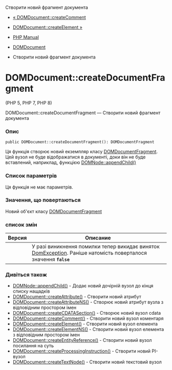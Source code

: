 Створити новий фрагмент документа

-   [« DOMDocument::createComment](domdocument.createcomment.md)
    
-   [DOMDocument::createElement »](domdocument.createelement.md)
    
-   [PHP Manual](index.md)
    
-   [DOMDocument](class.domdocument.md)
    
-   Створити новий фрагмент документа
    

# DOMDocument::createDocumentFragment

(PHP 5, PHP 7, PHP 8)

DOMDocument::createDocumentFragment — Створити новий фрагмент документа

### Опис

```methodsynopsis
public DOMDocument::createDocumentFragment(): DOMDocumentFragment
```

Ця функція створює новий екземпляр класу [DOMDocumentFragment](class.domdocumentfragment.md). Цей вузол не буде відображатися в документі, доки він не буде вставлений, наприклад, функцією [DOMNode::appendChild()](domnode.appendchild.md)

### Список параметрів

Ця функція не має параметрів.

### Значення, що повертаються

Новий об'єкт класу [DOMDocumentFragment](class.domdocumentfragment.md)

### список змін

| Версия | Описание |
| --- | --- |
|  | У разі виникнення помилки тепер викидає виняток [DomException](class.domexception.md). Раніше натомість поверталося значення **`false`** |

### Дивіться також

-   [DOMNode::appendChild()](domnode.appendchild.md) - Додає новий дочірній вузол до кінця списку нащадків
-   [DOMDocument::createAttribute()](domdocument.createattribute.md) - Створити новий атрибут
-   [DOMDocument::createAttributeNS()](domdocument.createattributens.md) - Створює новий атрибут вузла з відповідним простором імен
-   [DOMDocument::createCDATASection()](domdocument.createcdatasection.md) - Створює новий вузол cdata
-   [DOMDocument::createComment()](domdocument.createcomment.md) - Створити новий вузол коментаря
-   [DOMDocument::createElement()](domdocument.createelement.md) - Створити новий вузол елемента
-   [DOMDocument::createElementNS()](domdocument.createelementns.md) - Створити новий вузол елемента з відповідним простором імен
-   [DOMDocument::createEntityReference()](domdocument.createentityreference.md) - Створити новий вузол посилання на суть
-   [DOMDocument::createProcessingInstruction()](domdocument.createprocessinginstruction.md) - Створити новий PI-вузол
-   [DOMDocument::createTextNode()](domdocument.createtextnode.md) - Створити новий текстовий вузол